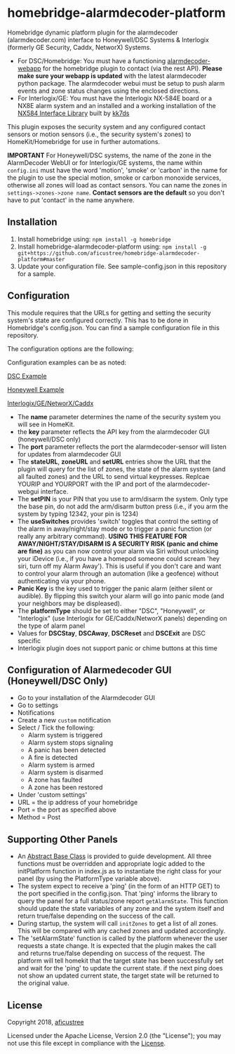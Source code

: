 # homebridge-alarmdecoder-platform

Homebridge dynamic platform plugin for the alarmdecoder (alarmdecoder.com) interface to Honeywell/DSC Systems & Interlogix (formerly GE Security, Caddx, NetworX) Systems.

* For DSC/Homebridge: You must have a functioning [alarmdecoder-webapp](https://www.alarmdecoder.com/wiki/index.php/AlarmDecoder_WebApp) for the homebridge plugin to contact (via the rest API). **Please make sure your webapp is updated** with the latest alarmdecoder python package. The alarmdecoder webui must be setup to push alarm events and zone status changes using the enclosed directions.
* For Interlogix/GE: You must have the Interlogix NX-584E board or a NX8E alarm system and an installed and a working installation of the [NX584 Interface Library](https://github.com/kk7ds/pynx584) built by [kk7ds](https://github.com/kk7ds)

This plugin exposes the security system and any configured contact sensors or motion sensors (i.e., the security system's zones) to HomeKit/Homebridge for use in further automations.

**IMPORTANT** For Honeywell/DSC systems, the name of the zone in the AlarmDecoder WebUI  or for Interlogix/GE systems, the name within `config.ini` must have the word 'motion', 'smoke' or 'carbon' in the name for the plugin to use the special motion, smoke or carbon monoxide services, otherwise all zones will load as contact sensors. You can name the zones in `settings->zones->zone name`. **Contact sensors are the default** so you don't have to put 'contact' in the name anywhere.

## Installation

1. Install homebridge using: `npm install -g homebridge`
2. Install homebridge-alarmdecoder-platform using: `npm install -g git+https://github.com/aficustree/homebridge-alarmdecoder-platform#master`
3. Update your configuration file. See sample-config.json in this repository for a sample.

## Configuration

This module requires that the URLs for getting and setting the security system's state are configured correctly. This has to be done in Homebridge's config.json.
You can find a sample configuration file in this repository.

The configuration options are the following:

Configuration examples can be as noted:

[DSC Example](./sample-dsc-config.json)

[Honeywell Example](./sample-honeywell-config.json)

[Interlogix/GE/NetworX/Caddx](./sample-interlogix-config.json)

* The **name** parameter determines the name of the security system you will see in HomeKit.
* the **key** parameter reflects the API key from the alarmdecoder GUI (honeywell/DSC only)
* The **port** parameter reflects the port the alarmdecoder-sensor will listen for updates from alarmdecoder GUI
* The **stateURL**, **zoneURL** and **setURL** entries show the URL that the plugin will query for the list of zones, the state of the alarm system (and all faulted zones) and the URL to send virtual keypresses. Replcae YOURIP and YOURPORT with the IP and port of the alarmdecoder-webgui interface.
* The **setPIN** is your PIN that you use to arm/disarm the system. Only type the base pin, do not add the arm/disarm button press (i.e., if you arm the system by typing 12342, your pin is 1234)
* The **useSwitches** provides 'switch' toggles that control the setting of the alarm in away/night/stay mode or to trigger a panic function (or really any arbitrary command). **USING THIS FEATURE FOR AWAY/NIGHT/STAY/DISARM IS A SECURITY RISK (panic and chime are fine)** as you can now control your alarm via Siri without unlocking your iDevice (i.e., if you have a homepod someone could scream 'hey siri, turn off my Alarm Away'). This is useful if you don't care and want to control your alarm through an automation (like a geofence) without authenticating via your phone.
* **Panic Key** is the key used to trigger the panic alarm (either silent or audible). By flipping this switch your alarm will go into panic mode (and your neighbors may be displeased).
* The **platformType** should be set to either "DSC", "Honeywell", or "Interlogix" (use Interlogix for GE/Caddx/NetworX panels) depending on the type of alarm panel
* Values for **DSCStay**, **DSCAway**, **DSCReset** and **DSCExit** are DSC specific
* Interlogix plugin does not support panic or chime buttons at this time

## Configuration of Alarmedecoder GUI (Honeywell/DSC Only)

* Go to your installation of the Alarmdecoder GUI
* Go to settings
* Notifications
* Create a new `custom` notification
* Select / Tick the following:
  * Alarm system is triggered
  * Alarm system stops signaling
  * A panic has been detected
  * A fire is detected
  * Alarm system is armed
  * Alarm system is disarmed
  * A zone has faulted
  * A zone has been restored
* Under 'custom settings'
* URL = the ip address of your homebridge
* Port = the port as specified above
* Method = Post

## Supporting Other Panels

* An [Abstract Base Class](./alarmsystems/base.js) is provided to guide development. All three functions must be overridden and appropriate logic added to the initPlatform function in index.js as to instantiate the right class for your panel (by using the PlatformType variable above).
* The system expect to receive a 'ping' (in the form of an HTTP GET) to the port specified in the config.json. That 'ping' informs the library to query the panel for a full status/zone report `getAlarmState`. This function should update the state variables of any zone and the system itself and return true/false depending on the success of the call.
* During startup, the system will call `initZones` to get a list of all zones. This will be compared with any cached zones and updated accordingly.
* The 'setAlarmState' function is called by the platform whenever the user requests a state change. It is expected that the plugin makes the call and returns true/false depending on success of the request. The platform will tell homekit that the target state has been successfully set and wait for the 'ping' to update the current state. if the next ping does not show an updated current state, the target state will be returned to the original value.

## License

Copyright 2018, [aficustree](https://github.com/aficustree)

Licensed under the Apache License, Version 2.0 (the "License"); you may not use this file except in compliance with the [License](./LICENSE).